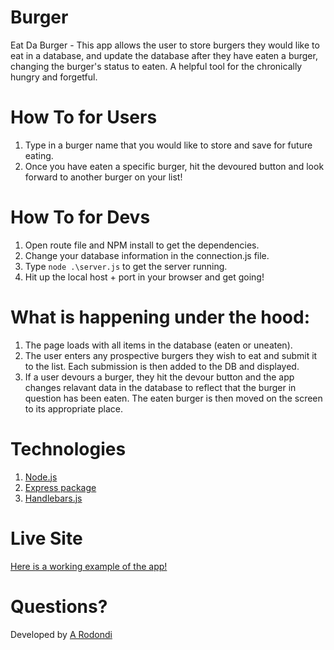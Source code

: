 # Burger
Eat Da Burger - This app allows the user to store burgers they would like to eat in a database, and update the database after they have eaten a burger, changing the burger's status to eaten. A helpful tool for the chronically hungry and forgetful.

# How To for Users
1. Type in a burger name that you would like to store and save for future eating.
2. Once you have eaten a specific burger, hit the devoured button and look forward to another burger on your list!

# How To for Devs
1. Open route file and NPM install to get the dependencies.
2. Change your database information in the connection.js file.
3. Type `node .\server.js` to get the server running.
4. Hit up the local host + port in your browser and get going!


# What is happening under the hood:
1. The page loads with all items in the database (eaten or uneaten).
2. The user enters any prospective burgers they wish to eat and submit it to the list. Each submission is then added to the DB and displayed.
3. If a user devours a burger, they hit the devour button and the app changes relavant data in the database to reflect that the burger in question has been eaten. The eaten burger is then moved on the screen to its appropriate place.


# Technologies
1. [Node.js](https://nodejs.org/en/)
2. [Express package](https://www.npmjs.com/package/express)
3. [Handlebars.js](https://www.npmjs.com/package/handlebars)

# Live Site
[Here is a working example of the app!](https://warm-escarpment-40580.herokuapp.com/)

 # Questions?
 Developed by [A Rodondi](https://github.com/atrodondi)

